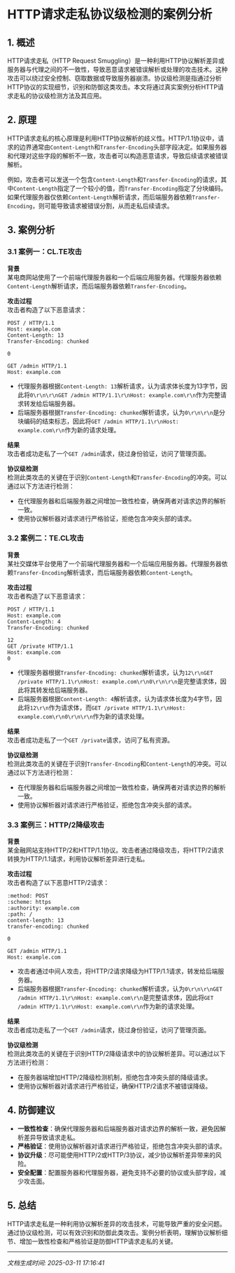 # HTTP请求走私协议级检测的案例分析

## 1. 概述

HTTP请求走私（HTTP Request Smuggling）是一种利用HTTP协议解析差异或服务器与代理之间的不一致性，导致恶意请求被错误解析或处理的攻击技术。这种攻击可以绕过安全控制、窃取数据或导致服务器崩溃。协议级检测是指通过分析HTTP协议的实现细节，识别和防御这类攻击。本文将通过真实案例分析HTTP请求走私的协议级检测方法及其应用。

## 2. 原理

HTTP请求走私的核心原理是利用HTTP协议解析的歧义性。HTTP/1.1协议中，请求的边界通常由`Content-Length`和`Transfer-Encoding`头部字段决定。如果服务器和代理对这些字段的解析不一致，攻击者可以构造恶意请求，导致后续请求被错误解析。

例如，攻击者可以发送一个包含`Content-Length`和`Transfer-Encoding`的请求，其中`Content-Length`指定了一个较小的值，而`Transfer-Encoding`指定了分块编码。如果代理服务器仅依赖`Content-Length`解析请求，而后端服务器依赖`Transfer-Encoding`，则可能导致请求被错误分割，从而走私后续请求。

## 3. 案例分析

### 3.1 案例一：CL.TE攻击

**背景**  
某电商网站使用了一个前端代理服务器和一个后端应用服务器。代理服务器依赖`Content-Length`解析请求，而后端服务器依赖`Transfer-Encoding`。

**攻击过程**  
攻击者构造了以下恶意请求：

```
POST / HTTP/1.1
Host: example.com
Content-Length: 13
Transfer-Encoding: chunked

0

GET /admin HTTP/1.1
Host: example.com
```

- 代理服务器根据`Content-Length: 13`解析请求，认为请求体长度为13字节，因此将`0\r\n\r\nGET /admin HTTP/1.1\r\nHost: example.com\r\n`作为完整请求转发给后端服务器。
- 后端服务器根据`Transfer-Encoding: chunked`解析请求，认为`0\r\n\r\n`是分块编码的结束标志，因此将`GET /admin HTTP/1.1\r\nHost: example.com\r\n`作为新的请求处理。

**结果**  
攻击者成功走私了一个`GET /admin`请求，绕过身份验证，访问了管理页面。

**协议级检测**  
检测此类攻击的关键在于识别`Content-Length`和`Transfer-Encoding`的冲突。可以通过以下方法进行检测：
- 在代理服务器和后端服务器之间增加一致性检查，确保两者对请求边界的解析一致。
- 使用协议解析器对请求进行严格验证，拒绝包含冲突头部的请求。

### 3.2 案例二：TE.CL攻击

**背景**  
某社交媒体平台使用了一个前端代理服务器和一个后端应用服务器。代理服务器依赖`Transfer-Encoding`解析请求，而后端服务器依赖`Content-Length`。

**攻击过程**  
攻击者构造了以下恶意请求：

```
POST / HTTP/1.1
Host: example.com
Content-Length: 4
Transfer-Encoding: chunked

12
GET /private HTTP/1.1
Host: example.com
0

```

- 代理服务器根据`Transfer-Encoding: chunked`解析请求，认为`12\r\nGET /private HTTP/1.1\r\nHost: example.com\r\n0\r\n\r\n`是完整请求体，因此将其转发给后端服务器。
- 后端服务器根据`Content-Length: 4`解析请求，认为请求体长度为4字节，因此将`12\r\n`作为请求体，而`GET /private HTTP/1.1\r\nHost: example.com\r\n0\r\n\r\n`作为新的请求处理。

**结果**  
攻击者成功走私了一个`GET /private`请求，访问了私有资源。

**协议级检测**  
检测此类攻击的关键在于识别`Transfer-Encoding`和`Content-Length`的冲突。可以通过以下方法进行检测：
- 在代理服务器和后端服务器之间增加一致性检查，确保两者对请求边界的解析一致。
- 使用协议解析器对请求进行严格验证，拒绝包含冲突头部的请求。

### 3.3 案例三：HTTP/2降级攻击

**背景**  
某金融网站支持HTTP/2和HTTP/1.1协议。攻击者通过降级攻击，将HTTP/2请求转换为HTTP/1.1请求，利用协议解析差异进行走私。

**攻击过程**  
攻击者构造了以下恶意HTTP/2请求：

```
:method: POST
:scheme: https
:authority: example.com
:path: /
content-length: 13
transfer-encoding: chunked

0

GET /admin HTTP/1.1
Host: example.com
```

- 攻击者通过中间人攻击，将HTTP/2请求降级为HTTP/1.1请求，转发给后端服务器。
- 后端服务器根据`Transfer-Encoding: chunked`解析请求，认为`0\r\n\r\nGET /admin HTTP/1.1\r\nHost: example.com\r\n`是完整请求体，因此将`GET /admin HTTP/1.1\r\nHost: example.com\r\n`作为新的请求处理。

**结果**  
攻击者成功走私了一个`GET /admin`请求，绕过身份验证，访问了管理页面。

**协议级检测**  
检测此类攻击的关键在于识别HTTP/2降级请求中的协议解析差异。可以通过以下方法进行检测：
- 在服务器端增加HTTP/2降级检测机制，拒绝包含冲突头部的降级请求。
- 使用协议解析器对请求进行严格验证，确保HTTP/2请求不被错误降级。

## 4. 防御建议

- **一致性检查**：确保代理服务器和后端服务器对请求边界的解析一致，避免因解析差异导致请求走私。
- **严格验证**：使用协议解析器对请求进行严格验证，拒绝包含冲突头部的请求。
- **协议升级**：尽可能使用HTTP/2或HTTP/3协议，减少协议解析差异带来的风险。
- **安全配置**：配置服务器和代理服务器，避免支持不必要的协议或头部字段，减少攻击面。

## 5. 总结

HTTP请求走私是一种利用协议解析差异的攻击技术，可能导致严重的安全问题。通过协议级检测，可以有效识别和防御此类攻击。案例分析表明，理解协议解析细节、增加一致性检查和严格验证是防御HTTP请求走私的关键。

---

*文档生成时间: 2025-03-11 17:16:41*
